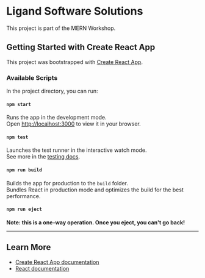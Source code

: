 # Ligand Software Solutions

This project is part of the MERN Workshop.

## Getting Started with Create React App

This project was bootstrapped with [Create React App](https://github.com/facebook/create-react-app).

### Available Scripts

In the project directory, you can run:

#### `npm start`
Runs the app in the development mode.  
Open [http://localhost:3000](http://localhost:3000) to view it in your browser.

#### `npm test`
Launches the test runner in the interactive watch mode.  
See more in the [testing docs](https://facebook.github.io/create-react-app/docs/running-tests).

#### `npm run build`
Builds the app for production to the `build` folder.  
Bundles React in production mode and optimizes the build for the best performance.

#### `npm run eject`
**Note: this is a one-way operation. Once you eject, you can't go back!**

---

## Learn More
- [Create React App documentation](https://facebook.github.io/create-react-app/docs/getting-started)  
- [React documentation](https://reactjs.org/)  
